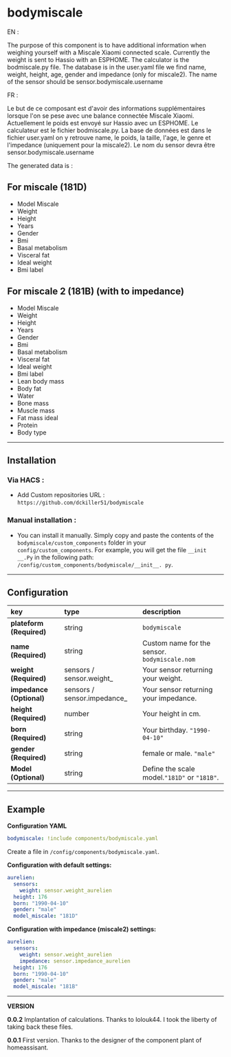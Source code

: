 # bodymiscale

EN :

The purpose of this component is to have additional information when weighing yourself with a Miscale Xiaomi connected scale. Currently the weight is sent to Hassio with an ESPHOME. The calculator is the bodmiscale.py file. The database is in the user.yaml file we find name, weight, height, age, gender and impedance (only for miscale2). The name of the sensor should be sensor.bodymiscale.username

FR : 

Le but de ce composant est d'avoir des informations supplémentaires lorsque l'on se pese avec une balance connectée Miscale Xiaomi. Actuellement le poids est envoyé sur Hassio avec un ESPHOME. Le calculateur est le fichier bodmiscale.py. La base de données est dans le fichier user.yaml on y retrouve name, le poids, la taille, l'age, le genre et l'impedance (uniquement pour la miscale2). Le nom du sensor devra être sensor.bodymiscale.username

The generated data is :

## For miscale (181D)

- Model Miscale
- Weight
- Height
- Years
- Gender
- Bmi
- Basal metabolism
- Visceral fat
- Ideal weight
- Bmi label

## For miscale 2 (181B) (with to impedance)

- Model Miscale
- Weight
- Height
- Years
- Gender
- Bmi
- Basal metabolism
- Visceral fat
- Ideal weight
- Bmi label
- Lean body mass
- Body fat
- Water
- Bone mass
- Muscle mass
- Fat mass ideal
- Protein
- Body type
 
************* 
 
## Installation

### Via HACS : 
* Add Custom repositories URL : `https://github.com/dckiller51/bodymiscale`

### Manual installation :
- You can install it manually. Simply copy and paste the contents of the 
`bodymiscale/custom_components` folder in your` config/custom_components`. 
For example, you will get the file `__init __.Py` in the following path:
`/config/custom_components/bodymiscale/__init__. py`.

*************

## Configuration
key | type | description
:--- | :--- | :---
**plateform (Required)** | string | `bodymiscale`
**name (Required)** | string | Custom name for the sensor. `bodymiscale.nom`
**weight (Required)** | sensors / sensor.weight_ | Your sensor returning your weight.
**impedance (Optional)** | sensors / sensor.impedance_ | Your sensor returning your impedance.
**height (Required)** | number | Your height in cm. 
**born (Required)** | string | Your birthday. `"1990-04-10"`
**gender (Required)** | string | female or male. `"male"` 
**Model (Optional)** | string | Define the scale model.`"181D"` or `"181B"`.

*************

## Example
**Configuration YAML**
```yaml
bodymiscale: !include components/bodymiscale.yaml
```
Create a file in `/config/components/bodymiscale.yaml`.

**Configuration with default settings:**
```yaml
aurelien:
  sensors:
    weight: sensor.weight_aurelien
  height: 176
  born: "1990-04-10"
  gender: "male"
  model_miscale: "181D"
```
**Configuration with impedance (miscale2) settings:**
```yaml
aurelien:
  sensors:
    weight: sensor.weight_aurelien
    impedance: sensor.impedance_aurelien
  height: 176
  born: "1990-04-10"
  gender: "male"
  model_miscale: "181B"
```

*************

**VERSION**

**0.0.2**
Implantation of calculations. Thanks to lolouk44. I took the liberty of taking back these files.

**0.0.1**
First version. Thanks to the designer of the component plant of homeassisant.